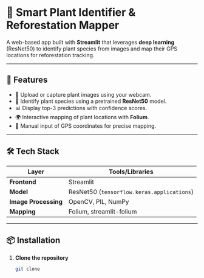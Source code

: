 # 🌱 Smart Plant Identifier & Reforestation Mapper

A web-based app built with **Streamlit** that leverages **deep learning** (ResNet50) to identify plant species from images and map their GPS locations for reforestation tracking.



---

## 🚀 Features

- 📸 Upload or capture plant images using your webcam.
- 🤖 Identify plant species using a pretrained **ResNet50** model.
- 📊 Display top-3 predictions with confidence scores.
- 🌍 Interactive mapping of plant locations with **Folium**.
- 🧭 Manual input of GPS coordinates for precise mapping.

---

## 🛠️ Tech Stack

| Layer       | Tools/Libraries |
|-------------|-----------------|
| **Frontend** | Streamlit |
| **Model**    | ResNet50 (`tensorflow.keras.applications`) |
| **Image Processing** | OpenCV, PIL, NumPy |
| **Mapping**  | Folium, streamlit-folium |

---

## 📦 Installation

1. **Clone the repository**
   ```bash
   git clone 
